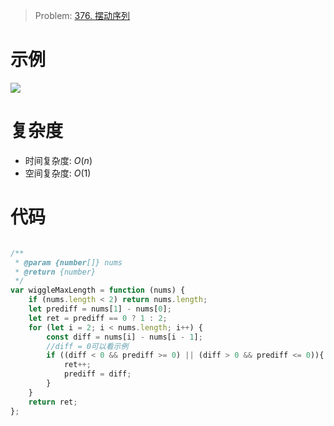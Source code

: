 > Problem: [376. 摆动序列](https://leetcode.cn/problems/wiggle-subsequence/description/)

# 示例
![](https://cdn.jsdelivr.net/gh/LiTianyu11/img@master/img/202212032045732.png)

# 复杂度
- 时间复杂度: $O(n)$
- 空间复杂度: $O(1)$


# 代码
```JavaScript []

/**
 * @param {number[]} nums
 * @return {number}
 */
var wiggleMaxLength = function (nums) {
    if (nums.length < 2) return nums.length;
    let prediff = nums[1] - nums[0];
    let ret = prediff == 0 ? 1 : 2;
    for (let i = 2; i < nums.length; i++) {
        const diff = nums[i] - nums[i - 1];
        //diff = 0可以看示例
        if ((diff < 0 && prediff >= 0) || (diff > 0 && prediff <= 0)){
            ret++;
            prediff = diff;
        }
    }
    return ret;
};
```